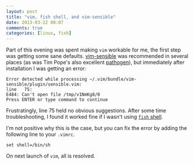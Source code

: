 ```yaml
---
layout: post
title: "vim, fish shell, and vim-sensible"
date: 2013-03-22 00:07
comments: true
categories: [linux, fish]
---
```


Part of this evening was spent making `vim` workable for me, the first step was getting some sane defaults. [vim-sensible](https://github.com/tpope/vim-sensible) was recommended in several places (as was Tim Pope's also excellent [pathogen](https://github.com/tpope/vim-pathogen)), but immediately after installation I was getting an error:

```
Error detected while processing ~/.vim/bundle/vim-sensible/plugin/sensible.vim:
line   75:
E484: Can't open file /tmp/v1NmKg8/0
Press ENTER or type command to continue
```

Frustratingly, line 75 held no obvious suggestions. After some time troubleshooting, I found it worked fine if I wasn't using [`fish` shell](http://www.ridiculousfish.com/shell/).

I'm not positive why this is the case, but you can fix the error by adding the following line to your `.vimrc`.

```
set shell=/bin/sh
```

On next launch of `vim`, all is resolved.
